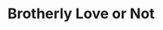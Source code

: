 ---
pid: VP52
title: Brotherly Love or Not
location_transcription: 15th Market
zipcode: '19138'
outside_phl: 
neighborhood: West Oak Lane
age: '27'
age_range: 20-29
instagram: 
image_file_name: VP_52.jpg
proposal_transcription: It should be a billboard with picture of A Act of Kindness
  then go into some sort of maybe gun violence. Then it should be like some one hugging
  some one the it goes into like giving someone like a Narcane shot because of this
  drug epidemic. Then it should show a act of kindness by a police officer then show
  some thing about Police Brutality. Then if the other half should say something about
  how were called the City of Brotherly Love. But theres so much hate and anger in
  our city.
topic: Brotherly Love,Violence
topic_summary: 0, 0
type: Billboard
keywords_other: 
credit: Michael Boyer
image_labels: 
twitter: 
facebook: Mike Boyer
permalink: "/monuments/vp52/"
layout: item-page
---